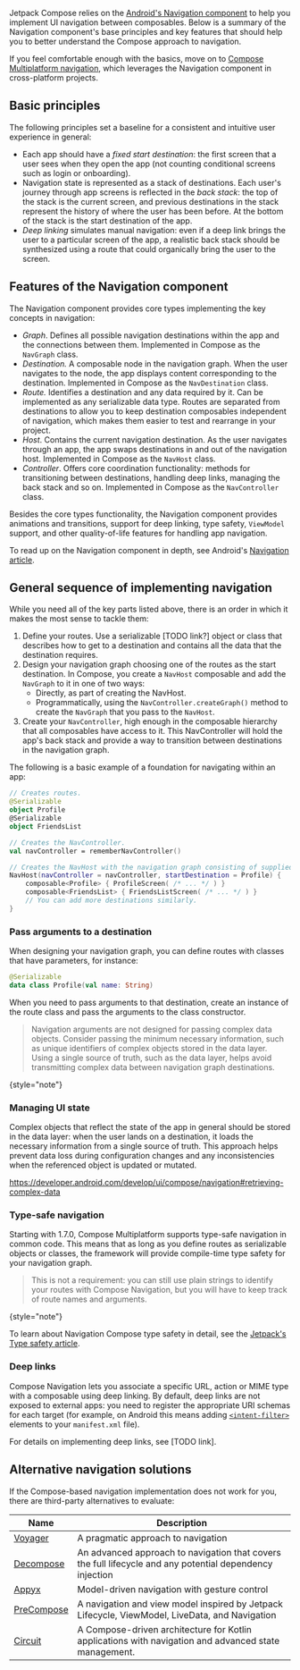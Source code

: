 [//]: # (title: Navigation in Compose)

Jetpack Compose relies on the [Android's Navigation component](https://developer.android.com/guide/navigation) 
to help you implement UI navigation between composables.
Below is a summary of the Navigation component's base principles and key features that should help you to better understand
the Compose approach to navigation.

If you feel comfortable enough with the basics, move on to [Compose Multiplatform navigation](compose-navigation-routing.md),
which leverages the Navigation component in cross-platform projects.

## Basic principles

The following principles set a baseline for a consistent and intuitive user experience in general:

* Each app should have a _fixed start destination_: the first screen that a user sees when they open the app
    (not counting conditional screens such as login or onboarding).
* Navigation state is represented as a stack of destinations.
    Each user's journey through app screens is reflected in the _back stack_: the top of the stack is the current screen,
    and previous destinations in the stack represent the history of where the user has been before.
    At the bottom of the stack is the start destination of the app.
* _Deep linking_ simulates manual navigation: even if a deep link brings the user to a particular screen of the app,
    a realistic back stack should be synthesized using a route that could organically bring the user to the screen. 

## Features of the Navigation component

The Navigation component provides core types implementing the key concepts in navigation:

* _Graph_. Defines all possible navigation destinations within the app and the connections between them.
    Implemented in Compose as the `NavGraph` class.
* _Destination._ A composable node in the navigation graph.
    When the user navigates to the node, the app displays content corresponding to the destination.
    Implemented in Compose as the `NavDestination` class.
* _Route._ Identifies a destination and any data required by it. Can be implemented as any serializable data type.
    Routes are separated from destinations to allow you to keep destination composables independent of navigation,
    which makes them easier to test and rearrange in your project.
* _Host_. Contains the current navigation destination. As the user navigates through an app, the app swaps destinations
  in and out of the navigation host. Implemented in Compose as the `NavHost` class.
* _Controller_. Offers core coordination functionality: methods for transitioning between destinations,
    handling deep links, managing the back stack and so on. Implemented in Compose as the `NavController` class.

Besides the core types functionality, the Navigation component provides animations and transitions, support for deep linking,
type safety, `ViewModel` support, and other quality-of-life features for handling app navigation.

To read up on the Navigation component in depth, see Android's [Navigation article](https://developer.android.com/guide/navigation).

## General sequence of implementing navigation

While you need all of the key parts listed above,
there is an order in which it makes the most sense to tackle them:

1. Define your routes. Use a serializable [TODO link?] object or class that describes how to get to a destination and contains all the data
    that the destination requires.
2. Design your navigation graph choosing one of the routes as the start destination.
    In Compose, you create a `NavHost` composable and add the `NavGraph` to it in one of two ways:
    * Directly, as part of creating the NavHost.
    * Programmatically, using the `NavController.createGraph()` method to create the `NavGraph` that you pass to the `NavHost`.
3. Create your `NavController`, high enough in the composable hierarchy that all composables have access to it.
    This NavController will hold the app's back stack and provide a way to transition between destinations in the navigation graph.

The following is a basic example of a foundation for navigating within an app:

```kotlin
// Creates routes.
@Serializable
object Profile
@Serializable
object FriendsList

// Creates the NavController.
val navController = rememberNavController()

// Creates the NavHost with the navigation graph consisting of supplied destinations.
NavHost(navController = navController, startDestination = Profile) {
    composable<Profile> { ProfileScreen( /* ... */ ) }
    composable<FriendsList> { FriendsListScreen( /* ... */ ) }
    // You can add more destinations similarly.
}
```

### Pass arguments to a destination

When designing your navigation graph, you can define routes with classes that have parameters, for instance:

```kotlin
@Serializable
data class Profile(val name: String)
```

When you need to pass arguments to that destination, create an instance of the route class and pass the arguments
to the class constructor.

> Navigation arguments are not designed for passing complex data objects.
> Consider passing the minimum necessary information, such as unique identifiers of complex objects stored in the data layer.
> Using a single source of truth, such as the data layer, helps avoid transmitting complex data between navigation graph destinations.
> 
{style="note"}

### Managing UI state

Complex objects that reflect the state of the app in general should be stored in the data layer:
when the user lands on a destination, it loads the necessary information from a single source of truth.
This approach helps prevent data loss during configuration changes and any inconsistencies
when the referenced object is updated or mutated.

https://developer.android.com/develop/ui/compose/navigation#retrieving-complex-data


### Type-safe navigation

Starting with 1.7.0, Compose Multiplatform supports type-safe navigation in common code.
This means that as long as you define routes as serializable objects or classes,
the framework will provide compile-time type safety for your navigation graph.

> This is not a requirement: you can still use plain strings to identify your routes
> with Compose Navigation, but you will have to keep track of route names and arguments.
> 
{style="note"}

To learn about Navigation Compose type safety in detail, see the [Jetpack's Type safety article](https://developer.android.com/guide/navigation/design/type-safety).

### Deep links

Compose Navigation lets you associate a specific URL, action or MIME type with a composable using deep linking.
By default, deep links are not exposed to external apps: you need to register the appropriate URI schemas for each
target
(for example, on Android this means adding [`<intent-filter>`](https://developer.android.com/develop/ui/compose/navigation#deeplinks)
elements to your `manifest.xml` file).

For details on implementing deep links, see [TODO link].

## Alternative navigation solutions

If the Compose-based navigation implementation does not work for you,
there are third-party alternatives to evaluate:

| Name                                                | Description                                                                                                                                                     |
|-----------------------------------------------------|-----------------------------------------------------------------------------------------------------------------------------------------------------------------|
| [Voyager](https://voyager.adriel.cafe)              | A pragmatic approach to navigation                                                                                                                              |
| [Decompose](https://arkivanov.github.io/Decompose/) | An advanced approach to navigation that covers the full lifecycle and any potential dependency injection                                                        |
| [Appyx](https://bumble-tech.github.io/appyx/)       | Model-driven navigation with gesture control                                                                                                                    |
| [PreCompose](https://tlaster.github.io/PreCompose/) | A navigation and view model inspired by Jetpack Lifecycle, ViewModel, LiveData, and Navigation                                                                  |
| [Circuit](https://slackhq.github.io/circuit/)       | A Compose-driven architecture for Kotlin applications with navigation and advanced state management.                                                            |
